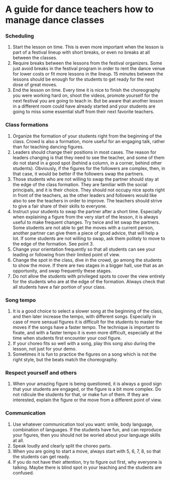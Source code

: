 # A guide for dance teachers how to manage dance classes

### Scheduling 
1. Start the lesson on time. This is even more important when the lesson is part of a festival lineup with short breaks, or even no breaks at all between the classes.
2. Require breaks between the lessons from the festival organizers. Some just avoid breaks in the festival program in order to rent the dance venue for lower costs or fit more lessons in the lineup. 15 minutes between the lessons should be enough for the students to get ready for the next dose of great moves. 
2. End the lesson on time. Every time it is nice to finish the choreography you were working hard on, shoot the videos, promote yourself for the next festival you are going to teach in. But be aware that another lesson in a different room could have already started and your students are going to miss some essential stuff from their next favorite teachers.

### Class formations
1. Organize the formation of your students right from the beginning of the class. Crowd is also a formation, more useful for an engaging talk, rather than for teaching dancing figures.  
2. Leaders should change their positions in most cases. The reason for leaders changing is that they need to see the teacher, and some of them do not stand in a good spot (behind a column, in a corner, behind other students). Obviously, if the figures for the followers are complex, then, in that case, it would be better if the followers swap the partners.
3. Those students who are not willing to swap the partner should stay at the edge of the class formation. They are familiar with the social principals, and it is their choice. They should not occupy nice spots right in front of the teachers, as the other leaders and followers would like also to see the teachers in order to improve. The teachers should strive to give a fair share of their skills to everyone.
4. Instruct your students to swap the partner after a short time. Especially when explaining a figure from the very start of the lesson, it is always useful to make frequent changes. Try twice and let swap the partners. Some students are not able to get the moves with a current person, another partner can give them a piece of good advice, that will help a lot. If some students are not willing to swap, ask them politely to move to the edge of the formation. See point 3.
5. Change your orientation frequently so that all students can see your leading or following from their limited point of view.
6. Change the spot in the class, dive in the crowd, go among the students to show the move. If there are two stages in a bigger hall, use that as an opportunity, and swap frequently these stages.
7. Do not allow the students with privileged spots to cover the view entirely for the students who are at the edge of the formation. Always check that all students have a fair portion of your class.


### Song tempo
1. It is a good choice to select a slower song at the beginning of the class, and then later increase the tempo, with different songs. Especially in case of more sensual figures it is difficult for the students to master the moves if the songs have a faster tempo. The technique is important to fixate, and with a faster tempo it is even more difficult, especially at the time when students first encounter your cool figure.
2. If your choreo fits so well with a song, play this song also during the lesson, not just for your demo.
3. Sometimes it is fun to practice the figures on a song which is not the right style, but the beats match the choreography.

### Respect yourself and others
1. When your amazing figure is being questioned, it is always a good sign that your students are engaged, or the figure is a bit more complex. Do not ridicule the students for that, or make fun of them. If they are interested, explain the figure or the move from a different point of view. 

### Communication
1. Use whatever communication tool you want: smile, body language, combination of languages. If the students have fun, and can reproduce your figures, then you should not be woried about your language skills at all.
2. Speak loudly and clearly split the choreo parts.
3. When you are going to start a move, always start with 5, 6, 7, 8, so that the students can get ready.
4. If you do not have their attention, try to figure out first, why everyone is talking. Maybe there is blind spot in your teaching and the students are confused.
